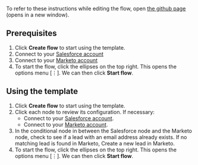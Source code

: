 To refer to these instructions while editing the flow, open [the github page]() (opens in a new window).

## Prerequisites

1. Click **Create flow** to start using the template.
2. Connect to your [Salesforce account](http://ibm.biz/ach2salesforce)
3. Connect to your [Marketo account](https://www.ibm.com/docs/en/app-connect/cloud?topic=apps-marketo)
4. To start the flow, click the ellipses on the top right. This opens the options menu [&#8942;]. We can then click **Start flow**.

## Using the template

1. Click **Create flow** to start using the template.
2. Click each node to review its configuration. If necessary:
   - Connect to your [Salesforce account](https://developer.ibm.com/integration/docs/app-connect/how-to-guides-for-apps/use-ibm-app-connect-salesforce/).
   - Connect to your [Marketo account](https://www.ibm.com/docs/en/app-connect/cloud?topic=apps-marketo).
3. In the conditional node in between the Salesforce node and the Marketo node, check to see if a lead with an email address already exists. If no matching lead is found in Marketo, Create a new lead in Marketo.
4. To start the flow, click the ellipses on the top right. This opens the options menu [&#8942;]. We can then click **Start flow**.
